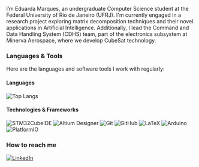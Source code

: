 I’m Eduarda Marques, an undergraduate Computer Science student at the Federal University of Rio de Janeiro (UFRJ). I'm currently engaged in a research project exploring matrix decomposition techniques and their novel applications in Artificial Intelligence. Additionally, I lead the Command and Data Handling System (CDHS) team, part of the electronics subsystem at Minerva Aerospace, where we develop CubeSat technology.

### Languages & Tools
Here are the languages and software tools I work with regularly:

#### **Languages**
![Top Langs](https://github-readme-stats.vercel.app/api/top-langs/?username=eduardamarks1&layout=compact&langs_count=10&theme=tokyonight)


#### **Technologies & Frameworks**

![STM32CubeIDE](https://img.shields.io/badge/STM32CubeIDE-03234B?style=flat&logo=STMicroelectronics&logoColor=white)
![Altium Designer](https://img.shields.io/badge/Altium%20Designer-2E282A?style=flat&logo=altiumdesigner&logoColor=white)
![Git](https://img.shields.io/badge/Git-F05032?style=flat&logo=git&logoColor=white)
![GitHub](https://img.shields.io/badge/GitHub-181717?style=flat&logo=github&logoColor=white)
![LaTeX](https://img.shields.io/badge/LaTeX-008080?style=flat&logo=latex&logoColor=white)
![Arduino](https://img.shields.io/badge/Arduino-00979D?style=flat&logo=arduino&logoColor=white)
![PlatformIO](https://img.shields.io/badge/PlatformIO-2D325C?style=flat&logo=platformio&logoColor=white)

### How to reach me
[![LinkedIn](https://img.shields.io/badge/LinkedIn-0077B5?style=flat&logo=linkedin&logoColor=white)](https://www.linkedin.com/in/eduardadesmarques/)


